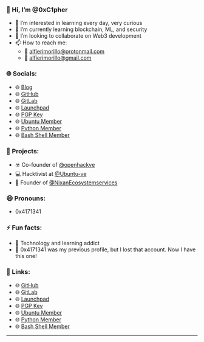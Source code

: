 ### 👋 Hi, I’m @0xC1pher

- 👀 I’m interested in learning every day, very curious
- 🌱 I’m currently learning blockchain, ML, and security
- 💞️ I’m looking to collaborate on Web3 development
- 📫 How to reach me:
  - 📧 [alfierimorillo@protonmail.com](mailto:alfierimorillo@protonmail.com)
  - 📧 [alfierimorillo@gmail.com](mailto:alfierimorillo@gmail.com)

### 🌐 Socials:
- 🌐 [Blog](https://github.com/0xC1pher)
- 🌐 [GitHub](https://github.com/0xC1pher)
- 🌐 [GitLab](https://gitlab.com/0x4171341)
- 🌐 [Launchpad](https://launchpad.net/~alfierimorillo)
- 🌐 [PGP Key](https://keyserver.ubuntu.com/pks/lookup?fingerprint=on&op=index&search=0xE5F005A1889B2023B3A43B20DF6CB5768C239A3D)
- 🌐 [Ubuntu Member](https://launchpad.net/~ubuntumembers)
- 🌐 [Python Member](https://launchpad.net/~python)
- 🌐 [Bash Shell Member](https://launchpad.net/~bash-shell)

### 🚀 Projects:
- ☣️ Co-founder of [@openhackve](https://github.com/openhackve)
- 💻 Hacktivist at [@Ubuntu-ve](https://github.com/Ubuntu-ve)
- 💬 Founder of [@NixanEcosystemservices](https://github.com/NixanEcosystemservices)

### 😄 Pronouns:
- 0x4171341

### ⚡ Fun facts:
- 🤖 Technology and learning addict
- 🤡 0x4171341 was my previous profile, but I lost that account. Now I have this one!

### 🔗 Links:
- 🌐 [GitHub](https://github.com/0xC1pher)
- 🌐 [GitLab](https://gitlab.com/0x4171341)
- 🌐 [Launchpad](https://launchpad.net/~alfierimorillo)
- 🌐 [PGP Key](https://keyserver.ubuntu.com/pks/lookup?fingerprint=on&op=index&search=0xE5F005A1889B2023B3A43B20DF6CB5768C239A3D)
- 🌐 [Ubuntu Member](https://launchpad.net/~ubuntumembers)
- 🌐 [Python Member](https://launchpad.net/~python)
- 🌐 [Bash Shell Member](https://launchpad.net/~bash-shell)

---

<!---
0xC1pher/0xC1pher is a ✨ special ✨ repository because its `README.md` (this file) appears on your GitHub profile.
You can click the Preview link to take a look at your changes.
--->
